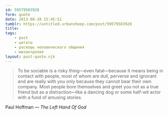 ```yaml
---
id: 59579583928
form: quote
date: 2013-08-28 15:45:51
tumblr: https://untitled.urbansheep.com/post/59579583928
title: 
tags:
    - post
    - цитаты
    - роскошь человеческого общения
    - мизантропия
layout: post-quote.njk
---
```


<blockquote>
To be sociable is a risky thing—even fatal—because it means being in contact with people, most of whom are dull, perverse and ignorant and are really with you only because they cannot bear their own company. Most people bore themselves and greet you not as a true friend but as a distraction—like a dancing dog or some half-wit actor with a fund of amusing stories.
</blockquote>

Paul Hoffman — <em>The Left Hand Of God</em>
